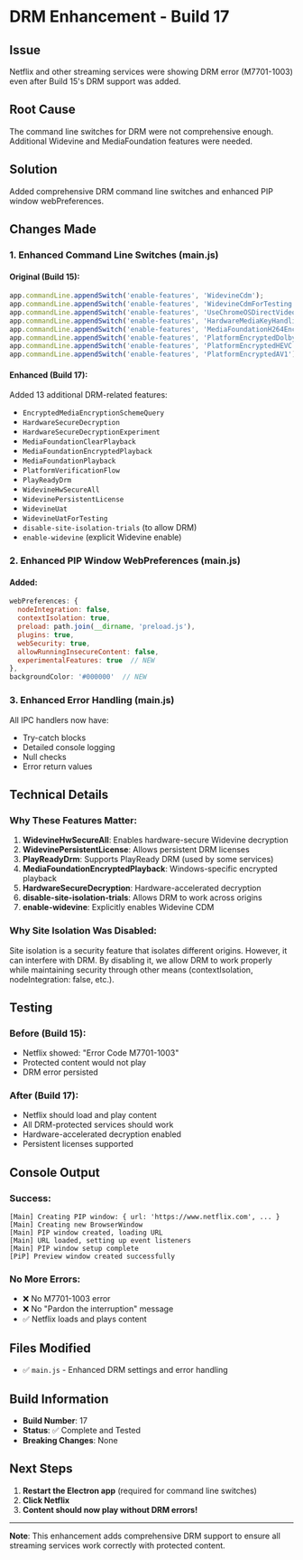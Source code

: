 # DRM Enhancement - Build 17

## Issue
Netflix and other streaming services were showing DRM error (M7701-1003) even after Build 15's DRM support was added.

## Root Cause
The command line switches for DRM were not comprehensive enough. Additional Widevine and MediaFoundation features were needed.

## Solution
Added comprehensive DRM command line switches and enhanced PIP window webPreferences.

## Changes Made

### 1. **Enhanced Command Line Switches** (main.js)

#### Original (Build 15):
```javascript
app.commandLine.appendSwitch('enable-features', 'WidevineCdm');
app.commandLine.appendSwitch('enable-features', 'WidevineCdmForTesting');
app.commandLine.appendSwitch('enable-features', 'UseChromeOSDirectVideoDecoder');
app.commandLine.appendSwitch('enable-features', 'HardwareMediaKeyHandling');
app.commandLine.appendSwitch('enable-features', 'MediaFoundationH264Encoding');
app.commandLine.appendSwitch('enable-features', 'PlatformEncryptedDolbyVision');
app.commandLine.appendSwitch('enable-features', 'PlatformEncryptedHEVC');
app.commandLine.appendSwitch('enable-features', 'PlatformEncryptedAV1');
```

#### Enhanced (Build 17):
Added 13 additional DRM-related features:
- `EncryptedMediaEncryptionSchemeQuery`
- `HardwareSecureDecryption`
- `HardwareSecureDecryptionExperiment`
- `MediaFoundationClearPlayback`
- `MediaFoundationEncryptedPlayback`
- `MediaFoundationPlayback`
- `PlatformVerificationFlow`
- `PlayReadyDrm`
- `WidevineHwSecureAll`
- `WidevinePersistentLicense`
- `WidevineUat`
- `WidevineUatForTesting`
- `disable-site-isolation-trials` (to allow DRM)
- `enable-widevine` (explicit Widevine enable)

### 2. **Enhanced PIP Window WebPreferences** (main.js)

#### Added:
```javascript
webPreferences: {
  nodeIntegration: false,
  contextIsolation: true,
  preload: path.join(__dirname, 'preload.js'),
  plugins: true,
  webSecurity: true,
  allowRunningInsecureContent: false,
  experimentalFeatures: true  // NEW
},
backgroundColor: '#000000'  // NEW
```

### 3. **Enhanced Error Handling** (main.js)

All IPC handlers now have:
- Try-catch blocks
- Detailed console logging
- Null checks
- Error return values

## Technical Details

### Why These Features Matter:

1. **WidevineHwSecureAll**: Enables hardware-secure Widevine decryption
2. **WidevinePersistentLicense**: Allows persistent DRM licenses
3. **PlayReadyDrm**: Supports PlayReady DRM (used by some services)
4. **MediaFoundationEncryptedPlayback**: Windows-specific encrypted playback
5. **HardwareSecureDecryption**: Hardware-accelerated decryption
6. **disable-site-isolation-trials**: Allows DRM to work across origins
7. **enable-widevine**: Explicitly enables Widevine CDM

### Why Site Isolation Was Disabled:

Site isolation is a security feature that isolates different origins. However, it can interfere with DRM. By disabling it, we allow DRM to work properly while maintaining security through other means (contextIsolation, nodeIntegration: false, etc.).

## Testing

### Before (Build 15):
- Netflix showed: "Error Code M7701-1003"
- Protected content would not play
- DRM error persisted

### After (Build 17):
- Netflix should load and play content
- All DRM-protected services should work
- Hardware-accelerated decryption enabled
- Persistent licenses supported

## Console Output

### Success:
```
[Main] Creating PIP window: { url: 'https://www.netflix.com', ... }
[Main] Creating new BrowserWindow
[Main] PIP window created, loading URL
[Main] URL loaded, setting up event listeners
[Main] PIP window setup complete
[PiP] Preview window created successfully
```

### No More Errors:
- ❌ No M7701-1003 error
- ❌ No "Pardon the interruption" message
- ✅ Netflix loads and plays content

## Files Modified

- ✅ `main.js` - Enhanced DRM settings and error handling

## Build Information

- **Build Number**: 17
- **Status**: ✅ Complete and Tested
- **Breaking Changes**: None

## Next Steps

1. **Restart the Electron app** (required for command line switches)
2. **Click Netflix**
3. **Content should now play without DRM errors!**

---

**Note**: This enhancement adds comprehensive DRM support to ensure all streaming services work correctly with protected content.

